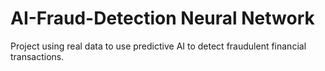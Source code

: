# AI-Fraud-Detection Neural Network
Project using real data to use predictive AI to detect fraudulent financial transactions. 
